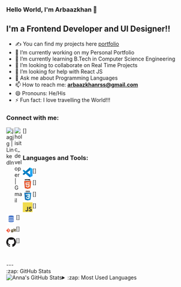### Hello World, I'm Arbaazkhan 👋

## I'm a Frontend Developer and UI Designer!!

- ✍ You can find my projects here [portfolio]
- 🔭 I’m currently working on my Personal Portfolio 
- 🌱 I’m currently learning B.Tech in Computer Science Engineering 
- 👯 I’m looking to collaborate on Real Time Projects
- 🤔 I’m looking for help with React JS
- 💬 Ask me about Programming Languages 
- 📫 How to reach me: **arbaazkhanrss@gmail.com**
- 😄 Pronouns: He/His
- ⚡ Fun fact: I love travelling the World!!!


### Connect with me:
[<img align="left" alt="jagjg | LinkedIn" width="22px" src="https://img.shields.io/badge/LinkedIn-0077B5?style=for-the-badge&logo=linkedin&logoColor=white" />][linkedin]
[<img align="left" alt="holisitc_developer | Gmail" width="22px" src="https://cdn.jsdelivr.net/npm/simple-icons@v3/icons/gmail.svg" />]





<br />

### Languages and Tools:

[<img align="left" alt="Visual Studio Code" width="26px" src="https://raw.githubusercontent.com/github/explore/80688e429a7d4ef2fca1e82350fe8e3517d3494d/topics/visual-studio-code/visual-studio-code.png" />]

[<img align="left" alt="HTML5" width="26px" src="https://raw.githubusercontent.com/github/explore/80688e429a7d4ef2fca1e82350fe8e3517d3494d/topics/html/html.png" />]

[<img align="left" alt="CSS3" width="26px" src="https://raw.githubusercontent.com/github/explore/80688e429a7d4ef2fca1e82350fe8e3517d3494d/topics/css/css.png" />]

[<img align="left" alt="JavaScript" width="26px" src="https://raw.githubusercontent.com/github/explore/80688e429a7d4ef2fca1e82350fe8e3517d3494d/topics/javascript/javascript.png" />]


[<img align="left" alt="SQL" width="26px" src="https://raw.githubusercontent.com/github/explore/80688e429a7d4ef2fca1e82350fe8e3517d3494d/topics/sql/sql.png" />]


[<img align="left" alt="Git" width="26px" src="https://raw.githubusercontent.com/github/explore/80688e429a7d4ef2fca1e82350fe8e3517d3494d/topics/git/git.png" />]

[<img align="left" alt="GitHub" width="26px" src="https://raw.githubusercontent.com/github/explore/78df643247d429f6cc873026c0622819ad797942/topics/github/github.png" />]

<br />
<br />
---

  <summary>:zap: GitHub Stats</summary>

  <img align="left" alt="Anna's GitHub Stats" src="https://github-readme-stats.vercel.app/api?username=arbaazkhanrs&show_icons=true&hide_border=true" />


<details>
  <summary>:zap: Most Used Languages</summary>

<img align="left" alt="Arbaazkhan GitHub Top Languages" src="https://github-readme-stats.vercel.app/api/top-langs/?username=arbaazkhanrs" />

</details>

[website]: https://holistic-developer.com/
[youtube]: https://www.youtube.com/channel/UCD6bHzIZCJJcJD6QHGUIyrw
[instagram]: https://www.instagram.com/holistic_developer/
[linkedin]: https://linkedin.com/in/annaarsentieva
[portfolio]: https://arsentieva.github.io/profile/
